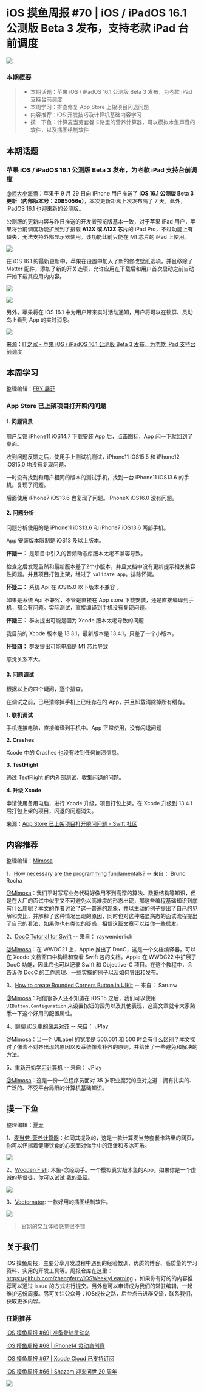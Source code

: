 # iOS 摸鱼周报 #70 | iOS / iPadOS 16.1 公测版 Beta 3 发布，支持老款 iPad 台前调度

![](https://cdn.zhangferry.com/Images/moyu_weekly_cover.jpeg)

### 本期概要

> * 本期话题：苹果 iOS / iPadOS 16.1 公测版 Beta 3 发布，为老款 iPad 支持台前调度
> * 本周学习：排查修复 App Store 上架项目闪退问题
> * 内容推荐：iOS 开发技巧及计算机基础内容学习
> * 摸一下鱼：计算麦当劳套餐卡路里的营养计算器，可以模拟木鱼声音的软件，以及插图绘制软件

## 本期话题

### 苹果 iOS / iPadOS 16.1 公测版 Beta 3 发布，为老款 iPad 支持台前调度

[@师大小海腾](https://juejin.cn/user/782508012091645/posts)：苹果于 9 月 29 日向 iPhone 用户推送了 **iOS 16.1 公测版 Beta 3 更新（内部版本号：20B5056e）**，本次更新距离上次发布隔了 7 天。此外，iPadOS 16.1 也迎来新的公测版。

公测版的更新内容与昨日推送的开发者预览版基本一致，对于苹果 iPad 用户，苹果将台前调度功能扩展到了搭载 **A12X 或 A12Z 芯片**的 iPad Pro，不过功能上有缺失，无法支持外部显示器使用。该功能此前只能在 M1 芯片的 iPad 上使用。

![](https://cdn.zhangferry.com/Images/20220929212647.png)

在 iOS 16.1 的最新更新中，苹果在设置中加入了新的修改壁纸选项，并且移除了 Matter 配件，添加了新的开关选项，允许应用在下载后和用户首次启动之前自动开始下载其应用内内容。

![](https://cdn.zhangferry.com/Images/20220929212708.png)

![](https://cdn.zhangferry.com/Images/20220929212719.png)

另外，苹果将在 iOS 16.1 中为用户带来实时活动通知，用户将可以在锁屏、灵动岛上看到 App 的实时消息。

![](https://cdn.zhangferry.com/Images/20220929212740.png)

来源：[IT之家 - 苹果 iOS / iPadOS 16.1 公测版 Beta 3 发布，为老款 iPad 支持台前调度](https://m.ithome.com/html/643916.htm "IT之家 - 苹果 iOS / iPadOS 16.1 公测版 Beta 3 发布，为老款 iPad 支持台前调度")

## 本周学习

整理编辑：[FBY 展菲](https://github.com/fanbaoying)

### App Store 已上架项目打开瞬闪问题

#### 1. 问题背景

用户反馈 iPhone11 iOS14.7 下载安装 App 后，点击图标，App 闪一下就回到了桌面。

收到问题反馈之后，使用手上测试机测试，iPhone11 iOS15.5 和 iPhone12 iOS15.0 均没有复现问题。

一时没有找到和用户相同的版本的测试手机，找到一台 iPhone11 iOS13.6 的手机。复现了问题。

后面使用 iPhone7 iOS13.6 也复现了问题。iPhoneX iOS16.0 没有问题。

#### 2. 问题分析

问题分析使用的是 iPhone11 iOS13.6 和 iPhone7 iOS13.6 两部手机。

App 安装版本限制是 iOS13 及以上版本。

**怀疑一：** 是项目中引入的音频动态库版本太老不兼容导致。

检查之后发现虽然和最新版本差了2个小版本，并且文档中没有更新提示相关兼容性问题。并且项目打包上架，经过了 `Validate App`。排除怀疑。

**怀疑二：** 系统 Api 在 iOS15.0 以下版本不兼容 。

如果是系统 Api 不兼容，不管是直接在 App store 下载安装，还是直接编译到手机，都会有问题。实际测试，直接编译到手机没有复现问题。

**怀疑三：** 群友提出可能是因为 Xcode 版本太老导致的问题

我目前的 Xcode 版本是 13.3.1，最新版本是 13.4.1，只差了一个小版本。

**怀疑四：** 群友提出可能电脑是 M1 芯片导致

感觉关系不大。

#### 3. 问题调试

根据以上的四个疑问，逐个排查。

在调试之前，已经清除掉手机上已经存在的 App，并且卸载清除掉所有缓存。

**1. 联机调试**

手机连接电脑，直接编译到手机中。App 正常使用，没有闪退问题

**2. Crashes**

Xcode 中的 Crashes 也没有收到任何崩溃信息。

**3. TestFlight**

通过 TestFlight 的内外部测试，收集闪退的问题。

**4. 升级 Xcode**

申请使用备用电脑，进行 Xcode 升级，项目打包上架。在 Xcode 升级到 13.4.1 后打包上架的项目，闪退的问题消失。


来源：[App Store 已上架项目打开瞬闪问题 - Swift 社区](https://mp.weixin.qq.com/s/QOB5alijsV5Gg8pi4lg03g "App Store 已上架项目打开瞬闪问题 - Swift 社区")

## 内容推荐

整理编辑：[Mimosa](https://juejin.cn/user/1433418892590136)

1、[How necessary are the programming fundamentals?](https://swiftrocks.com/how-necessary-are-the-programming-fundamentals "How necessary are the programming fundamentals?") -- 来自： Bruno Rocha

[@Mimosa](https://juejin.cn/user/1433418892590136)：我们平时写写业务代码好像用不到高深的算法、数据结构等知识，但是在大厂的面试中似乎又不可避免以高难度的形态出现，那这些编程基础知识到底有什么用呢？本文的作者讨论了这一普遍的现象，并以生动的例子提出了自己的见解和类比，并解释了这种情况出现的原因，同时也对这种略显病态的面试流程提出了自己的看法，如果你也有类似的疑惑，相信这篇文章可以给你一些启发。

2、[DocC Tutorial for Swift](https://www.raywenderlich.com/34919511-docc-tutorial-for-swift-getting-started "DocC Tutorial for Swift") -- 来自： raywenderlich

[@Mimosa](https://juejin.cn/user/1433418892590136)：在 WWDC21 上，Apple 推出了 DocC，这是一个文档编译器，可以在 Xcode 文档窗口中构建和查看 Swift 包的文档。Apple 在 WWDC22 中扩展了 DocC 功能，因此它也可以记录 Swift 和 Objective-C 项目。在这个教程中，会告诉你 DocC 的工作原理、一些实操的例子以及如何导出和发布。

3、[How to create Rounded Corners Button in UIKit](https://sarunw.com/posts/uikit-rounded-corners-button/ "How to create Rounded Corners Button in UIKit") -- 来自： Sarunw

[@Mimosa](https://juejin.cn/user/1433418892590136)：相信很多人还不知道在 iOS 15 之后，我们可以使用 `UIButton.Configuration` 来设置按钮的圆角以及其他表现，这篇文章就带大家熟悉一下这个好用的配置属性。

4、[聊聊 iOS 中的像素对齐](https://juejin.cn/post/7124658703088910350 "聊聊 iOS 中的像素对齐") -- 来自： JPlay

[@Mimosa](https://juejin.cn/user/1433418892590136)：当一个 UILabel 的宽度是 500.001 和 500 时会有什么区别？本文探讨了像素不对齐出现的原因以及系统像素补齐的原则，并给出了一些避免和解决的方法。

5、[重新开始学习计算机](https://juejin.cn/post/7124660156612214814 "重新开始学习计算机") -- 来自： JPlay

[@Mimosa](https://juejin.cn/user/1433418892590136)：这是一份一位程序员面对 35 岁职业魔咒的应对之道：拥有扎实的、广泛的、不受平台局限的计算机基础知识。


## 摸一下鱼

整理编辑：[夏天](https://juejin.cn/user/3298190611456638)

1、[麦当劳-营养计算器](https://www.mcdonalds.com.cn/nutrition_calculator "麦当劳-营养计算器")：如同其提及的，这是一款计算麦当劳套餐卡路里的网页，你可以怀揣着健康饮食的心来面对你手中的汉堡和多冰可乐。

![](https://cdn.zhangferry.com/Images/nutrition_calculator.png)

2、[Wooden Fish](https://apps.apple.com/app/id1522144157 "Wooden Fish"): 木鱼-念经助手。一个模拟真实敲木鱼的App。如果你是一个虔诚的基督徒，你可以试试 [我的圣经](https://apps.apple.com/cn/app/my-holy-rosary-%E6%88%91%E7%9A%84%E5%9C%A3%E7%BB%8F-%E6%9C%89%E5%A3%B0%E8%AF%BB%E7%89%A9/id1188342937?mt=12 "我的圣经")。

![](https://cdn.zhangferry.com/Images/wooden_fish.png)

3、[Vectornator](https://www.vectornator.io "Vectornator"): 一款好用的插图绘制软件。

![](https://cdn.zhangferry.com/Images/vectornator.png)

> 官网的交互体验感觉很不错

## 关于我们

iOS 摸鱼周报，主要分享开发过程中遇到的经验教训、优质的博客、高质量的学习资料、实用的开发工具等。周报仓库在这里：https://github.com/zhangferry/iOSWeeklyLearning ，如果你有好的的内容推荐可以通过 issue 的方式进行提交。另外也可以申请成为我们的常驻编辑，一起维护这份周报。另可关注公众号：iOS成长之路，后台点击进群交流，联系我们，获取更多内容。

### 往期推荐

[iOS 摸鱼周报 #69| 准备登陆灵动岛](https://mp.weixin.qq.com/s/Miy8xsHYHHSXsl5NtxswQA)

[iOS 摸鱼周报 #68 |  iPhone14 灵动岛创意](https://mp.weixin.qq.com/s/YNukagI-VTOsIkhlYM6dEQ)

[iOS 摸鱼周报 #67 | Xcode Cloud 已支持订阅](https://mp.weixin.qq.com/s/8H7YnrVTubKvVnYJBXcF_A)

[iOS 摸鱼周报 #66 | Shazam 迎来问世 20 周年](https://mp.weixin.qq.com/s/5chb-a9u7VMdLis1FG6B6Q)

![](https://cdn.zhangferry.com/Images/WechatIMG384.jpeg)
